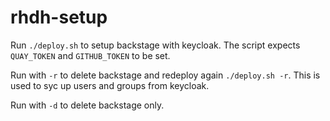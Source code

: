 # rhdh-setup
Run `./deploy.sh` to setup backstage with keycloak.
The script expects `QUAY_TOKEN` and `GITHUB_TOKEN` to be set.

Run with `-r` to delete backstage and redeploy again `./deploy.sh -r`. This is used to syc up users and groups from keycloak.

Run with `-d` to delete backstage only.
